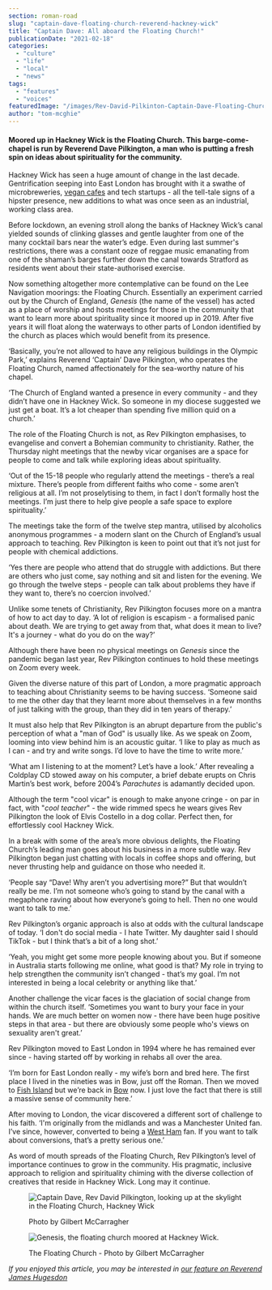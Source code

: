 ```yaml
---
section: roman-road
slug: "captain-dave-floating-church-reverend-hackney-wick"
title: "Captain Dave: All aboard the Floating Church!"
publicationDate: "2021-02-18"
categories: 
  - "culture"
  - "life"
  - "local"
  - "news"
tags: 
  - "features"
  - "voices"
featuredImage: "/images/Rev-David-Pilkinton-Captain-Dave-Floating-Church-photo-Gilbert-McCarragher.jpg"
author: "tom-mcghie"
---
```


#### Moored up in Hackney Wick is the Floating Church. This barge-come-chapel is run by Reverend Dave Pilkington, a man who is putting a fresh spin on ideas about spirituality for the community.

Hackney Wick has seen a huge amount of change in the last decade. Gentrification seeping into East London has brought with it a swathe of microbreweries, [vegan cafes](https://romanroadlondon.com/best-local-vegan-vegetarian-cafes-shops/) and tech startups - all the tell-tale signs of a hipster presence, new additions to what was once seen as an industrial, working class area. 

Before lockdown, an evening stroll along the banks of Hackney Wick’s canal yielded sounds of clinking glasses and gentle laughter from one of the many cocktail bars near the water’s edge. Even during last summer's restrictions, there was a constant ooze of reggae music emanating from one of the shaman’s barges further down the canal towards Stratford as residents went about their state-authorised exercise.

Now something altogether more contemplative can be found on the Lee Navigation moorings: the Floating Church. Essentially an experiment carried out by the Church of England, _Genesis_ (the name of the vessel) has acted as a place of worship and hosts meetings for those in the community that want to learn more about spirituality since it moored up in 2019. After five years it will float along the waterways to other parts of London identified by the church as places which would benefit from its presence. 

‘Basically, you’re not allowed to have any religious buildings in the Olympic Park,’ explains Reverend ‘Captain’ Dave Pilkington, who operates the Floating Church, named affectionately for the sea-worthy nature of his chapel.

‘The Church of England wanted a presence in every community - and they didn’t have one in Hackney Wick. So someone in my diocese suggested we just get a boat. It’s a lot cheaper than spending five million quid on a church.’ 

The role of the Floating Church is not, as Rev Pilkington emphasises, to evangelise and convert a Bohemian community to christianity. Rather, the Thursday night meetings that the newby vicar organises are a space for people to come and talk while exploring ideas about spirituality. 

‘Out of the 15-18 people who regularly attend the meetings - there’s a real mixture. There’s people from different faiths who come - some aren’t religious at all. I’m not proselytising to them, in fact I don’t formally host the meetings. I’m just there to help give people a safe space to explore spirituality.’

The meetings take the form of the twelve step mantra, utilised by alcoholics anonymous programmes - a modern slant on the Church of England’s usual approach to teaching. Rev Pilkington is keen to point out that it’s not just for people with chemical addictions.

‘Yes there are people who attend that do struggle with addictions. But there are others who just come, say nothing and sit and listen for the evening. We go through the twelve steps - people can talk about problems they have if they want to, there’s no coercion involved.’

Unlike some tenets of Christianity, Rev Pilkington focuses more on a mantra of how to act day to day. ‘A lot of religion is escapism - a formalised panic about death. We are trying to get away from that, what does it mean to live? It's a journey - what do you do on the way?’

Although there have been no physical meetings on _Genesis_ since the pandemic began last year, Rev Pilkington continues to hold these meetings on Zoom every week. 

Given the diverse nature of this part of London, a more pragmatic approach to teaching about Christianity seems to be having success. ‘Someone said to me the other day that they learnt more about themselves in a few months of just talking with the group, than they did in ten years of therapy.’

It must also help that Rev Pilkington is an abrupt departure from the public's perception of what a "man of God" is usually like. As we speak on Zoom, looming into view behind him is an acoustic guitar. ‘I like to play as much as I can - and try and write songs. I’d love to have the time to write more.’

‘What am I listening to at the moment? Let’s have a look.’ After revealing a Coldplay CD stowed away on his computer, a brief debate erupts on Chris Martin’s best work, before 2004’s _Parachutes_ is adamantly decided upon.

Although the term "cool vicar" is enough to make anyone cringe - on par in fact, with "_cool teacher_" - the wide rimmed specs he wears gives Rev Pilkington the look of Elvis Costello in a dog collar. Perfect then, for effortlessly cool Hackney Wick. 

In a break with some of the area’s more obvious delights, the Floating Church’s leading man goes about his business in a more subtle way. Rev Pilkington began just chatting with locals in coffee shops and offering, but never thrusting help and guidance on those who needed it.

‘People say “Dave! Why aren’t you advertising more?” But that wouldn’t really be me. I’m not someone who’s going to stand by the canal with a megaphone raving about how everyone’s going to hell. Then no one would want to talk to me.’

Rev Pilkington’s organic approach is also at odds with the cultural landscape of today. ‘I don't do social media - I hate Twitter. My daughter said I should TikTok - but I think that’s a bit of a long shot.’ 

‘Yeah, you might get some more people knowing about you. But if someone in Australia starts following me online, what good is that? My role in trying to help strengthen the community isn’t changed - that’s my goal. I’m not interested in being a local celebrity or anything like that.’

Another challenge the vicar faces is the glaciation of social change from within the church itself. ‘Sometimes you want to bury your face in your hands. We are much better on women now - there have been huge positive steps in that area - but there are obviously some people who's views on sexuality aren't great.’ 

Rev Pilkington moved to East London in 1994 where he has remained ever since - having started off by working in rehabs all over the area.

‘I’m born for East London really - my wife’s born and bred here. The first place I lived in the nineties was in Bow, just off the Roman. Then we moved to [Fish Island](https://romanroadlondon.com/what-creative-enterprise-zone-means-for-hackney-wick-fish-island/) but we’re back in [Bow](https://romanroadlondon.com/best-things-to-do-in-bow/) now. I just love the fact that there is still a massive sense of community here.’

After moving to London, the vicar discovered a different sort of challenge to his faith. ‘I'm originally from the midlands and was a Manchester United fan. I’ve since, however, converted to being a [West Ham](https://romanroadlondon.com/faces-west-ham-football-jose-da-luz-photoessay/) fan. If you want to talk about conversions, that’s a pretty serious one.’

As word of mouth spreads of the Floating Church, Rev Pilkington’s level of importance continues to grow in the community. His pragmatic, inclusive approach to religion and spirituality chiming with the diverse collection of creatives that reside in Hackney Wick. Long may it continue. 

<figure>

![Captain Dave, Rev David Pilkington, looking up at the skylight in the Floating Church, Hackney Wick](/images/Rev-David-Pilkinton-Floating-Church-photo-Gilbert-McCarragher.jpg)

<figcaption>

Photo by Gilbert McCarragher

</figcaption>

</figure>

<figure>

![Genesis, the floating church moored at Hackney Wick.](/images/Floating-Church-Hackney-Wick-Gilbert-McCarragher-001-HiRes-1-1024x683.jpg)

<figcaption>

The Floating Church - Photo by Gilbert McCarragher

</figcaption>

</figure>

_If you enjoyed this article, you may be interested in [our feature on Reverend James Hugesdon](https://romanroadlondon.com/st-pauls-church-old-ford-road/)_
